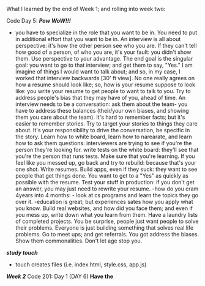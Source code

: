 What I learned by the end of Week 1; and rolling into week two:

Code Day 5:
***Pow WoW!!!***
- you have to specialize in the role that you want to be in. You need to put in additional effort that you want to be in.  An interview is all about perspective: it's how the other person see who you are.  If they can't tell how good of a person, of who you are, it's your fault: you didn't show them.  Use perspective to your advantage.  The end goal is the singular goal: you want to go to that interview; and get them to say, "Yes."  I am imagine of things I would want to talk about; and so, in my case, I worked that interview backwards [30' ft view].  No one really agrees on how a resume should look like; so, how is your resume suppose to look like: you write your resume to get people to want to talk to you.  Try to address people's bias that they may have of you, ahead of time.  An interview needs to be a conversation: ask them about the team- you have to address these balances (their/your own biases, and showing them you care about the team).  It's hard to remember facts; but it's easier to remember stories.  Try to target your stories to things they care about.  It's your responsibility to drive the conversation, be specific in the story.  Learn how to white board, learn how to narearate, and learn how to ask them questions: interviewers are trying to see if you're the person they're looking for.  write tests on the white board: they'll see that you're the person that runs tests.  Make sure that you're learning.  If you feel like you messed up, go back and try to rebuild: because that's your one shot.  Write resumes.  Build apps, even if they suck: they want to see people that get things done.  You want to get to a "Yes" as quickly as possible with the resume.  Test your stuff in production: if you don't get an answer, you may just need to rewrite your resume.
  -how do you cram 4years into 4 months:
      - look at cs programs and learn the topics they go over it.
      -education is great; but experiences sates how you apply what you know.  Build real websites, and how did you face them; and even if you mess up, write down what you learn from them.  Have a laundry lists of completed projects.  You be surprise, people just want people to solve their problems.  Everyone is just building something that solves real life problems.  Go to meet ups; and get referrals.  You got address the biases.  Show them commonalities.  Don't let age stop you.

***study touch***
- touch creates files (i.e. index.html, style.css, app.js)


***Week 2***
Code 201: Day 1 (DAY 6)
  **Have the <script> test.js before app.js in your HTML: because test.js will always try to run before app.js; and it will create errors if you do not run before.**
  - your code style should ALWAYS be readable.
  - your code style should inflect the style of the team.
  -when you want put a conjuction or any character that you want JavaScript to ignore, just put a \ before the character.

  **Test Driven Development (TDD)** is very important: write the code that you first want o pass; and then the behavior that you want to pass.

  **Behavior Driven Development (BDD)**

  There is no absolute truth to coding- it'shere is no absolute truth to coding is like finding out Santa Clause isn't real. like finding out Santa Clause isn't real.

  **Article of Domain**
    - Understanding the Problem Domain is The Hardest Part of Programming.
      a. It takes practice
      b.  ref. https://simpleprogrammer.com/2013/07/15/understanding-the-problem-domain-is-the-hardest-part-of-programming/

  **Functions, Objects, and Methods**
  *Example*
  var Maddie = {
    nickname: 'Maddie',
    givenName: 'Madeline',
    personality: ['fun', 'helpful', 'awesome',],
    greeting: function() {
      console.log('Hi, my name is ' + this givenName + ' but you can call me Maddy.')
      }
  }

  **The Document Object Model**
- When we talk about Domain Modeling, we talk about the attributes of domain modeling; then, the behavior, etc.
- Ch. 5 in JS book.
*Example*


**Learn to implement Math.Randoms Numbers**
- it will return a zero; but never a return a 1. ref. https://developer.mozilla.org/en-US/docs/Web/JavaScript/Reference/Global_Objects/Math/random "Return value a floating-point, pseudo-random number between 0 (inclusive) and 1 (exclusive)."
